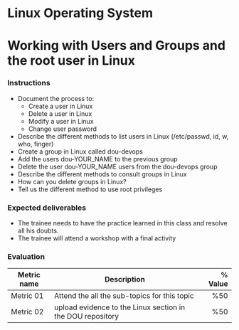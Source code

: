 # Linux Operating System
# Working with Users and Groups and the root user in Linux

### Instructions
- Document the process to:
  - Create a user in Linux
  - Delete a user in Linux
  - Modify a user in Linux
  - Change user password
- Describe the different methods to list users in Linux (/etc/passwd, id, w, who, finger)
- Create a group in Linux called dou-devops
- Add the users dou-YOUR_NAME to the previous group
- Delete the user dou-YOUR_NAME users from the dou-devops group
- Describe the different methods to consult groups in Linux
- How can you delete groups in Linux?
- Tell us the different method to use root privileges

### Expected deliverables
- The trainee needs to have the practice learned in this class and resolve all his doubts.
- The trainee will attend a workshop with a final activity



### Evaluation

| Metric name | Description | % Value |
| ----------- |-------------| -------:|
| Metric 01   | Attend the all the sub-topics for this topic | %50 |
| Metric 02   | upload evidence to the Linux section in the DOU repository | %50 |
